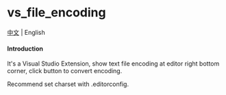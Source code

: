 # vs_file_encoding

[中文](./README.md) | English

#### Introduction
It's a Visual Studio Extension, show text file encoding at editor right bottom corner, click button to convert encoding.

Recommend set charset with .editorconfig.

